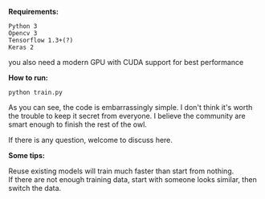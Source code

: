 **Requirements:**
 
    Python 3
    Opencv 3
    Tensorflow 1.3+(?)
    Keras 2
 
you also need a modern GPU with CUDA support for best performance
 
**How to run:**
 
    python train.py
 
As you can see, the code is embarrassingly simple. I don't think it's worth the trouble to keep it secret from everyone.
I believe the community are smart enough to finish the rest of the owl.
 
If there is any question, welcome to discuss here.
 
**Some tips:**
 
Reuse existing models will train much faster than start from nothing.  
If there are not enough training data, start with someone looks similar, then switch the data.